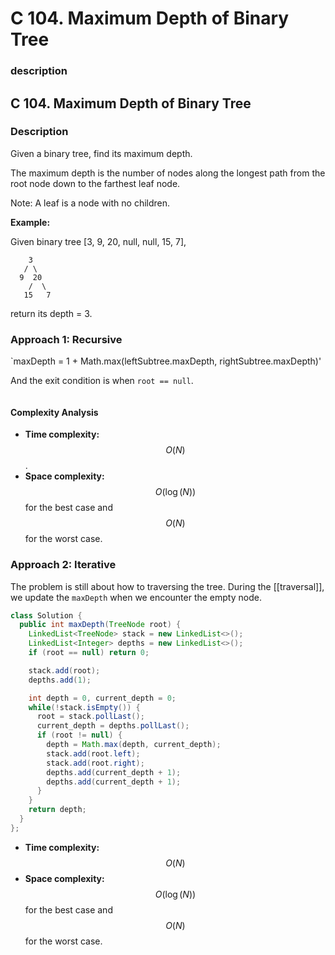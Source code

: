 # C 104. Maximum Depth of Binary Tree

### description

## C 104. Maximum Depth of Binary Tree

### Description

Given a binary tree, find its maximum depth.

The maximum depth is the number of nodes along the longest path from the root node down to the farthest leaf node.

Note: A leaf is a node with no children.

**Example:**

Given binary tree \[3, 9, 20, null, null, 15, 7\],

```text
    3
   / \
  9  20
    /  \
   15   7
```

return its depth = 3.

### Approach 1: Recursive

\`maxDepth = 1 + Math.max\(leftSubtree.maxDepth, rightSubtree.maxDepth\)'

And the exit condition is when `root == null`.

```java

```

#### Complexity Analysis

* **Time complexity:** $$O(N)$$.
* **Space complexity:** $$O(\log(N))$$ for the best case and $$O(N)$$ for the worst case.

### Approach 2: Iterative

The problem is still about how to traversing the tree. During the \[\[traversal\]\], we update the `maxDepth` when we encounter the empty node.

```java
class Solution {
  public int maxDepth(TreeNode root) {
    LinkedList<TreeNode> stack = new LinkedList<>();
    LinkedList<Integer> depths = new LinkedList<>();
    if (root == null) return 0;

    stack.add(root);
    depths.add(1);

    int depth = 0, current_depth = 0;
    while(!stack.isEmpty()) {
      root = stack.pollLast();
      current_depth = depths.pollLast();
      if (root != null) {
        depth = Math.max(depth, current_depth);
        stack.add(root.left);
        stack.add(root.right);
        depths.add(current_depth + 1);
        depths.add(current_depth + 1);
      }
    }
    return depth;
  }
};
```

* **Time complexity:** $$O(N)$$
* **Space complexity:** $$O(\log(N))$$ for the best case and $$O(N)$$ for the worst case.

